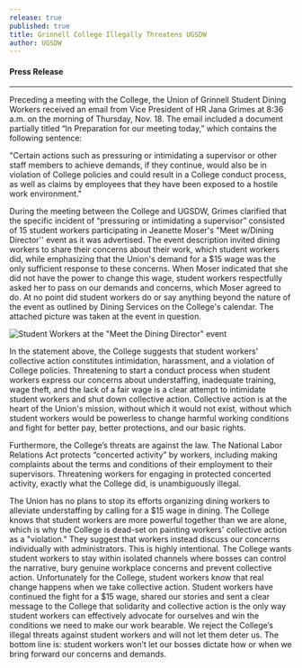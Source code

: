 ```yaml
---
release: true
published: true
title: Grinnell College Illegally Threatens UGSDW
author: UGSDW
---
```

#### Press Release

***
Preceding a meeting with the College, the Union of Grinnell Student Dining Workers received an email from Vice President of HR Jana Grimes at 8:36 a.m. on the morning of Thursday, Nov. 18. The email included a document partially titled “In Preparation for our meeting today,” which contains the following sentence:

"Certain actions such as pressuring or intimidating a supervisor or other staff members to achieve demands, if they continue, would also be in violation of College policies and could result in a College conduct process, as well as claims by employees that they have been exposed to a hostile work environment."

During the meeting between the College and UGSDW, Grimes clarified that the specific incident of “pressuring or intimidating a supervisor” consisted of 15 student workers participating in Jeanette Moser's "Meet w/Dining Director'' event as it was advertised. The event description invited dining workers to share their concerns about their work, which student workers did, while emphasizing that the Union's demand for a $15 wage was the only sufficient response to these concerns. When Moser indicated that she did not have the power to change this wage, student workers respectfully asked her to pass on our demands and concerns, which Moser agreed to do. At no point did student workers do or say anything beyond the nature of the event as outlined by Dining Services on the College's calendar. The attached picture was taken at the event in question.

![Student Workers at the "Meet the Dining Director" event]({{site.baseurl}}/assets/uploads/IMG_20211109_161206.jpg)


In the statement above, the College suggests that student workers' collective action constitutes intimidation, harassment, and a violation of College policies. Threatening to start a conduct process when student workers express our concerns about understaffing, inadequate training, wage theft, and the lack of a fair wage is a clear attempt to intimidate student workers and shut down collective action. Collective action is at the heart of the Union's mission, without which it would not exist, without which student workers would be powerless to change harmful working conditions and fight for better pay, better protections, and our basic rights. 

Furthermore, the College’s threats are against the law. The National Labor Relations Act protects “concerted activity” by workers, including making complaints about the terms and conditions of their employment to their supervisors. Threatening workers for engaging in protected concerted activity, exactly what the College did, is unambiguously illegal.

The Union has no plans to stop its efforts organizing dining workers to alleviate understaffing by calling for a $15 wage in dining. The College knows that student workers are more powerful together than we are alone, which is why the College is dead-set on painting workers' collective action as a "violation." They suggest that workers instead discuss our concerns individually with administrators. This is highly intentional. The College wants student workers to stay within isolated channels where bosses can control the narrative, bury genuine workplace concerns and prevent collective action. Unfortunately for the College, student workers know that real change happens when we take collective action. 
Student workers have continued the fight for a $15 wage, shared our stories and sent a clear message to the College that solidarity and collective action is the only way student workers can effectively advocate for ourselves and win the conditions we need to make our work bearable. We reject the College’s illegal threats against student workers and will not let them deter us. The bottom line is: student workers won’t let our bosses dictate how or when we bring forward our concerns and demands.
